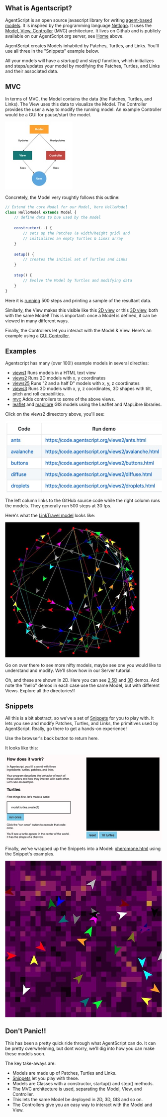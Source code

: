 ## What is Agentscript?

AgentScript is an open source javascript library for writing
[agent-based models](https://en.wikipedia.org/wiki/Agent-based_model).
It is inspired by the programming language
[Netlogo](https://ccl.northwestern.edu/netlogo). It uses the [Model, View, Controller](https://developer.mozilla.org/en-US/docs/Glossary/MVC) (MVC) architecture. It lives on Github and is publicly available on our AgentScript.org server, see [Home](https://code.agentscript.org/docs/) above.

AgentScript creates Models inhabited by Patches, Turtles, and Links. You'll use all three in the "Snippets" example below.

All your models will have a _startup()_ and _step()_ function, which initializes and steps/updates your model by modifying the Patches, Turtles, and Links and their associated data.

## MVC

In terms of MVC, the Model contains the data (the Patches, Turtles, and Links). The View uses this data to visualize the Model. The Controller provides the user a way to modify the running model. An example Controller would be a GUI for pause/start the model.

![Image](/config/cleantheme/static/MVC.jpg)

Concretely, the Model very roughtly follows this outline:

```javascript
// Extend the core Model for our Model, here HelloModel
class HelloModel extends Model {
    // define data to bue used by the model

    constructor(..) {
        // sets up the Patches (a width/height grid) and
        // initializes an empty Turtles & Links array
    }

    setup() {
        // creates the initial set of Turtles and Links
    }

    step() {
        // Evolve the Model by Turtles and modifying data
    }
}
```

Here it is [running](https://code.agentscript.org/views1/hello.html) 500 steps and printing a sample of the resultant data.

Similarly, the View makes this visible like this [2D view](https://code.agentscript.org/views2/hello.html) or this [3D view](https://code.agentscript.org/views25/hello3d.html), both with the same Model! This is important: once a Model is defined, it can be viewed in many different ways.

Finally, the Controllers let you interact with the Model & View. Here's an example using a [GUI Controller](https://code.agentscript.org/mvc/helloGui.html).

## Examples

Agentscript has many (over 100!) example models in several directies:

-   [views1](https://code.agentscript.org/views1) Runs models in a HTML text view
-   [views2](https://code.agentscript.org/views2) Runs 2D models with x, y coordinates
-   [views25](https://code.agentscript.org/views25) Runs "2 and a half D" models with x, y, z coordinates
-   [views3](https://code.agentscript.org/views3) Runs 3D models with x, y, z coordinates, 3D shapes with tilt, pitch and roll capabilities.
-   [mvc](https://code.agentscript.org/mvc) Adds controllers to some of the above views.
-   [leaflet](https://code.agentscript.org/leaflet) and [maplibre](https://code.agentscript.org/maplibre) GIS models using the Leaflet and MapLibre libraries.

Click on the views2 direectory above, you'll see:

<!-- You can see 2D versions [here](https://code.agentscript.org/views2/). -->

![Image](/config/cleantheme/static/Views2.jpg)

The left column links to the GitHub source code while the right column runs the models. They generally run 500 steps at 30 fps.

Here's what the [LinkTravel model](https://code.agentscript.org/views2/linktravel.html) looks like:

![Image](/config/cleantheme/static/LinkTravel.jpg)

Go on over there to see more nifty models, maybe see one you would like to understand and modify. We'll show how in our Server tutorial.

Oh, and these are shown in 2D. Here you can see [2.5D](https://code.agentscript.org/views25/) and [3D](https://code.agentscript.org/views3/) demos. And note the "hello" demos in each case use the same Model, but with different Views. Explore all the directories!f

## Snippets

All this is a bit abstract, so we've a set of [Snippets](https://code.agentscript.org/config/cleantheme/Snippets.html) for you to play with. It lets you see and modify Patches, Turtles, and Links, the primitives used by AgentScript. Really, go there to get a hands-on experience!

Use the browser's back button to return here.

It looks like this:

![Image](/config/cleantheme/static/Snippets.jpg)

Finally, we've wrapped up the Snippets into a Model: [pheromone.html](https://code.agentscript.org/views2/pheromone.html) using the Snippet's examples.

![Image](/config/cleantheme/static/PheromoneView.jpg)

## Don't Panic!!

This has been a pretty quick ride through what AgentScript can do.
It can be pretty overwhelming, but dont worry, we'll dig into how you can make these models soon.

The key take-aways are:

-   Models are made up of Patches, Turtles and Links.
-   [Snippets](https://code.agentscript.org/config/cleantheme/Snippets.html) let you play with these.
-   Models are Classes with a constructor, startup() and step() methods.
-   The MVC architecture is used, separating the Model, View, and Controller.
-   This lets the same Model be deployed in 2D, 3D, GIS and so on.
-   The Controllers give you an easy way to interact with the Model and View.
